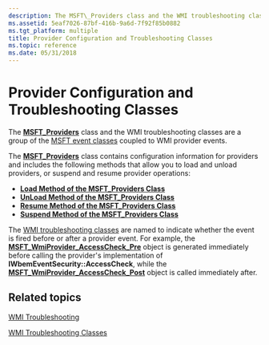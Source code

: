 ```yaml
---
description: The MSFT\_Providers class and the WMI troubleshooting classes are a group of the MSFT event classes coupled to WMI provider events.
ms.assetid: 5eaf7026-87bf-416b-9a6d-7f92f85b0882
ms.tgt_platform: multiple
title: Provider Configuration and Troubleshooting Classes
ms.topic: reference
ms.date: 05/31/2018
---
```


# Provider Configuration and Troubleshooting Classes

The [**MSFT\_Providers**](/previous-versions/windows/desktop/wmisystemprov/msft-providers) class and the WMI troubleshooting classes are a group of the [MSFT event classes](msft-classes.md) coupled to WMI provider events.

The [**MSFT\_Providers**](/previous-versions/windows/desktop/wmisystemprov/msft-providers) class contains configuration information for providers and includes the following methods that allow you to load and unload providers, or suspend and resume provider operations:

-   [**Load Method of the MSFT\_Providers Class**](/previous-versions/windows/desktop/wmisystemprov/load-method-in-class-msft-providers)
-   [**UnLoad Method of the MSFT\_Providers Class**](/previous-versions/windows/desktop/wmisystemprov/unload-method-in-class-msft-providers)
-   [**Resume Method of the MSFT\_Providers Class**](/previous-versions/windows/desktop/wmisystemprov/resume-method-in-class-msft-providers)
-   [**Suspend Method of the MSFT\_Providers Class**](/previous-versions/windows/desktop/wmisystemprov/suspend-method-in-class-msft-providers)

The [WMI troubleshooting classes](wmi-troubleshooting-classes.md) are named to indicate whether the event is fired before or after a provider event. For example, the [**MSFT\_WmiProvider\_AccessCheck\_Pre**](/previous-versions/windows/desktop/wmisystemprov/msft-wmiprovider-accesscheck-pre) object is generated immediately before calling the provider's implementation of **IWbemEventSecurity::AccessCheck**, while the [**MSFT\_WmiProvider\_AccessCheck\_Post**](/previous-versions/windows/desktop/wmisystemprov/msft-wmiprovider-accesscheck-post) object is called immediately after.

## Related topics

<dl> <dt>

[WMI Troubleshooting](wmi-troubleshooting.md)
</dt> <dt>

[WMI Troubleshooting Classes](wmi-troubleshooting-classes.md)
</dt> </dl>

 

 
